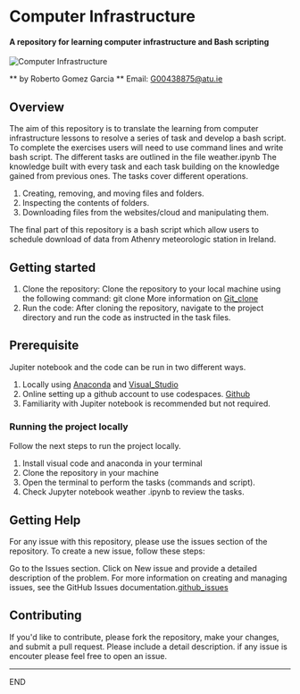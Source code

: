 # Computer Infrastructure

#### A repository for learning computer infrastructure and Bash scripting


![Computer Infrastructure](https://www.mbccs.com/wp-content/uploads/2018/08/it_infrastructure-1.jpg)


** by Roberto Gomez Garcia ** Email: G00438875@atu.ie



## Overview

The aim of this repository is to translate the learning from computer infrastructure lessons to resolve a series of task and develop a bash script. To complete the exercises users will need to use command lines and write bash script. The different tasks are outlined in the file weather.ipynb
The knowledge built with every task and each task building on the knowledge gained from previous ones. The tasks cover different operations.

1)  Creating, removing, and moving files and folders.
2)  Inspecting the contents of folders.
3)  Downloading files from the websites/cloud and manipulating them.

The final part of this repository is a bash script which allow users to schedule download of data from Athenry meteorologic station in Ireland.

## Getting started

1)  Clone the repository:
Clone the repository to your local machine using the following command: git clone <repository-url>
More information on [Git_clone](https://git-scm.com/docs/git-clone)
2)  Run the code: After cloning the repository, navigate to the project directory and run the code as instructed in the task files.

## Prerequisite 

Jupiter notebook and the code can be run in two different ways.

1.  Locally using  [Anaconda](https://www.anaconda.com/download) and [Visual_Studio](https://code.visualstudio.com/?wt.mc_id=vscom_downloads)
2.  Online setting up a github account to use codespaces. [Github](https://github.com/)
3.  Familiarity with Jupiter notebook is recommended but not required.

### Running the project locally

Follow the next steps to run the project locally.
1)	Install visual code and anaconda in your terminal
2)	Clone the repository in your machine
3)	Open the terminal to perform the tasks (commands and script).
4)	Check Jupyter notebook weather .ipynb to review the tasks.


## Getting Help
For any issue with this repository, please use the issues section of the repository. To create a new issue, follow these steps:

Go to the Issues section.
Click on New issue and provide a detailed description of the problem.
For more information on creating and managing issues, see the GitHub Issues documentation.[github_issues](https://docs.github.com/en/issues)

## Contributing

If you'd like to contribute, please fork the repository, make your changes, and submit a pull request. Please include a detail description. if any issue is encouter please feel free to open an issue.

---------------------------
END